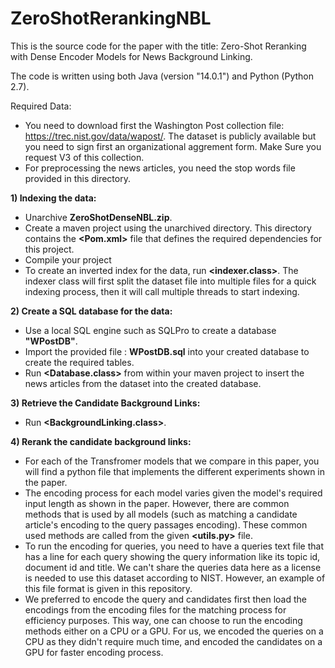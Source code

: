 # ZeroShotRerankingNBL

This is the source code for the paper with the title: Zero-Shot Reranking with Dense Encoder Models for News Background Linking. 

The code is written using both Java (version "14.0.1") and Python (Python 2.7).

Required Data: 
- You need to download first the Washington Post collection file: https://trec.nist.gov/data/wapost/. The dataset is publicly available but you need to sign first an organizational aggrement form. Make Sure you request V3 of this collection.
- For preprocessing the news articles, you need the stop words file provided in this directory.

**1) Indexing the data:**
* Unarchive **ZeroShotDenseNBL.zip**.
* Create a maven project using the unarchived directory. This directory contains the **<Pom.xml>** file that defines the required dependencies for this project.
* Compile your project 
* To create an inverted index for the data, run **<indexer.class>**. The indexer class will first split the dataset file into multiple files for a quick indexing process, then it will call multiple threads to start indexing.

**2) Create a SQL database for the data:**
* Use a local SQL engine such as SQLPro to create a database **"WPostDB"**.
* Import the provided file : **WPostDB.sql** into your created database to create the required tables.
* Run **<Database.class>** from within your maven project to insert the news articles from the dataset into the created database.

**3) Retrieve the Candidate Background Links:**
* Run **<BackgroundLinking.class>**.

**4) Rerank the candidate background links:**
* For each of the Transfromer models that we compare in this paper, you will find a python file that implements the different experiments shown in the paper. 
* The encoding process for each model varies given the model's required input length as shown in the paper. However, there are common methods that is used by all models (such as matching a candidate article's encoding to the query passages encoding). These common used methods are called from the given **<utils.py>** file.
* To run the encoding for queries, you need to have a queries text file that has a line for each query showing the query information like its  topic id, document id and title. We can't share the queries data here as a license is needed to use this dataset according to NIST. However, an example of this file format is given in this repository.
* We preferred to encode the query and candidates first then load the encodings from the encoding files for the matching process for efficiency purposes. This way, one can choose to run the encoding methods either on a CPU or a GPU. For us, we encoded the queries on a CPU as they didn't require much time, and encoded the candidates on a GPU for faster encoding process.
